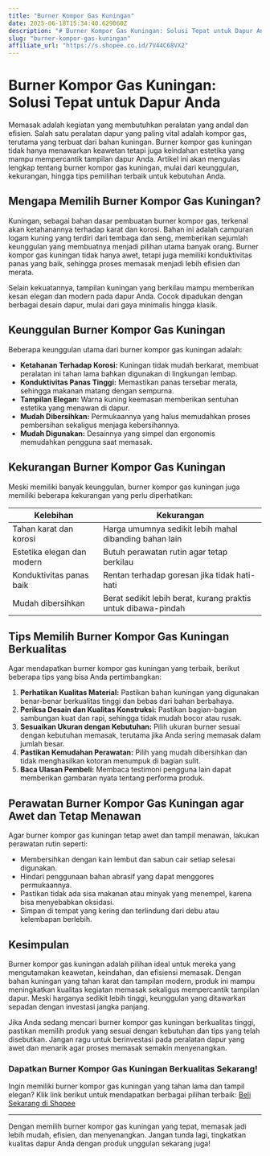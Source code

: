 ```yaml
---
title: "Burner Kompor Gas Kuningan"
date: 2025-06-18T15:34:40.629060Z
description: "# Burner Kompor Gas Kuningan: Solusi Tepat untuk Dapur Anda..."
slug: "burner-kompor-gas-kuningan"
affiliate_url: "https://s.shopee.co.id/7V44C68VX2"
---
```

# Burner Kompor Gas Kuningan: Solusi Tepat untuk Dapur Anda

Memasak adalah kegiatan yang membutuhkan peralatan yang andal dan efisien. Salah satu peralatan dapur yang paling vital adalah kompor gas, terutama yang terbuat dari bahan kuningan. Burner kompor gas kuningan tidak hanya menawarkan keawetan tetapi juga keindahan estetika yang mampu mempercantik tampilan dapur Anda. Artikel ini akan mengulas lengkap tentang burner kompor gas kuningan, mulai dari keunggulan, kekurangan, hingga tips pemilihan terbaik untuk kebutuhan Anda.

## Mengapa Memilih Burner Kompor Gas Kuningan?

Kuningan, sebagai bahan dasar pembuatan burner kompor gas, terkenal akan ketahanannya terhadap karat dan korosi. Bahan ini adalah campuran logam kuning yang terdiri dari tembaga dan seng, memberikan sejumlah keunggulan yang membuatnya menjadi pilihan utama banyak orang. Burner kompor gas kuningan tidak hanya awet, tetapi juga memiliki konduktivitas panas yang baik, sehingga proses memasak menjadi lebih efisien dan merata.

Selain kekuatannya, tampilan kuningan yang berkilau mampu memberikan kesan elegan dan modern pada dapur Anda. Cocok dipadukan dengan berbagai desain dapur, mulai dari gaya minimalis hingga klasik.

## Keunggulan Burner Kompor Gas Kuningan

Beberapa keunggulan utama dari burner kompor gas kuningan adalah:

- **Ketahanan Terhadap Korosi:** Kuningan tidak mudah berkarat, membuat peralatan ini tahan lama bahkan digunakan di lingkungan lembap.
- **Konduktivitas Panas Tinggi:** Memastikan panas tersebar merata, sehingga makanan matang dengan sempurna.
- **Tampilan Elegan:** Warna kuning keemasan memberikan sentuhan estetika yang menawan di dapur.
- **Mudah Dibersihkan:** Permukaannya yang halus memudahkan proses pembersihan sekaligus menjaga kebersihannya.
- **Mudah Digunakan:** Desainnya yang simpel dan ergonomis memudahkan pengguna saat memasak.

## Kekurangan Burner Kompor Gas Kuningan

Meski memiliki banyak keunggulan, burner kompor gas kuningan juga memiliki beberapa kekurangan yang perlu diperhatikan:

| Kelebihan                                    | Kekurangan                                   |
|----------------------------------------------|----------------------------------------------|
| Tahan karat dan korosi                     | Harga umumnya sedikit lebih mahal dibanding bahan lain  |
| Estetika elegan dan modern                  | Butuh perawatan rutin agar tetap berkilau             |
| Konduktivitas panas baik                    | Rentan terhadap goresan jika tidak hati-hati           |
| Mudah dibersihkan                          | Berat sedikit lebih berat, kurang praktis untuk dibawa-pindah |

## Tips Memilih Burner Kompor Gas Kuningan Berkualitas

Agar mendapatkan burner kompor gas kuningan yang terbaik, berikut beberapa tips yang bisa Anda pertimbangkan:

1. **Perhatikan Kualitas Material:** Pastikan bahan kuningan yang digunakan benar-benar berkualitas tinggi dan bebas dari bahan berbahaya.
2. **Periksa Desain dan Kualitas Konstruksi:** Pastikan bagian-bagian sambungan kuat dan rapi, sehingga tidak mudah bocor atau rusak.
3. **Sesuaikan Ukuran dengan Kebutuhan:** Pilih ukuran burner sesuai dengan kebutuhan memasak, terutama jika Anda sering memasak dalam jumlah besar.
4. **Pastikan Kemudahan Perawatan:** Pilih yang mudah dibersihkan dan tidak menghasilkan kotoran menumpuk di bagian sulit.
5. **Baca Ulasan Pembeli:** Membaca testimoni pengguna lain dapat memberikan gambaran nyata tentang performa produk.

## Perawatan Burner Kompor Gas Kuningan agar Awet dan Tetap Menawan

Agar burner kompor gas kuningan tetap awet dan tampil menawan, lakukan perawatan rutin seperti:

- Membersihkan dengan kain lembut dan sabun cair setiap selesai digunakan.
- Hindari penggunaan bahan abrasif yang dapat menggores permukaannya.
- Pastikan tidak ada sisa makanan atau minyak yang menempel, karena bisa menyebabkan oksidasi.
- Simpan di tempat yang kering dan terlindung dari debu atau kelembapan berlebih.

## Kesimpulan

Burner kompor gas kuningan adalah pilihan ideal untuk mereka yang mengutamakan keawetan, keindahan, dan efisiensi memasak. Dengan bahan kuningan yang tahan karat dan tampilan modern, produk ini mampu meningkatkan kualitas kegiatan memasak sekaligus mempercantik tampilan dapur. Meski harganya sedikit lebih tinggi, keunggulan yang ditawarkan sepadan dengan investasi jangka panjang.

Jika Anda sedang mencari burner kompor gas kuningan berkualitas tinggi, pastikan memilih produk yang sesuai dengan kebutuhan dan tips yang telah disebutkan. Jangan ragu untuk berinvestasi pada peralatan dapur yang awet dan menarik agar proses memasak semakin menyenangkan.

### Dapatkan Burner Kompor Gas Kuningan Berkualitas Sekarang!

Ingin memiliki burner kompor gas kuningan yang tahan lama dan tampil elegan? Klik link berikut untuk mendapatkan berbagai pilihan terbaik: [Beli Sekarang di Shopee](https://s.shopee.co.id/7V44C68VX2)

---

Dengan memilih burner kompor gas kuningan yang tepat, memasak jadi lebih mudah, efisien, dan menyenangkan. Jangan tunda lagi, tingkatkan kualitas dapur Anda dengan produk unggulan sekarang juga!